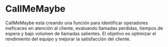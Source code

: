# CallMeMaybe
CallMeMaybe está creando una función para identificar operadores ineficaces en atención al cliente, evaluando llamadas perdidas, tiempos de espera y bajo volumen de llamadas salientes. El objetivo es optimizar el rendimiento del equipo y mejorar la satisfacción del cliente.
